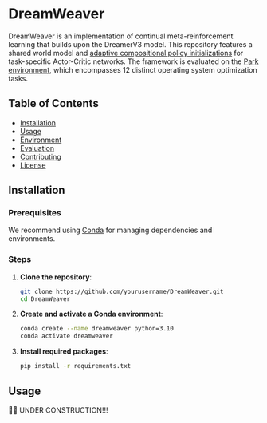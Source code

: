 # DreamWeaver

DreamWeaver is an implementation of continual meta-reinforcement learning that builds upon the DreamerV3 model. This repository features a shared world model and [adaptive compositional policy initializations](https://proceedings.mlr.press/v202/wu23d/wu23d.pdf) for task-specific Actor-Critic networks. The framework is evaluated on the [Park environment](https://github.com/park-project/park), which encompasses 12 distinct operating system optimization tasks.

## Table of Contents

- [Installation](#installation)
- [Usage](#usage)
- [Environment](#environment)
- [Evaluation](#evaluation)
- [Contributing](#contributing)
- [License](#license)

## Installation

### Prerequisites

We recommend using [Conda](https://docs.conda.io/en/latest/) for managing dependencies and environments.

### Steps

1. **Clone the repository**:
   ```bash
   git clone https://github.com/yourusername/DreamWeaver.git
   cd DreamWeaver
   ```

2. **Create and activate a Conda environment**:
   ```bash
   conda create --name dreamweaver python=3.10
   conda activate dreamweaver
   ```

3. **Install required packages**:
   ```bash
   pip install -r requirements.txt
   ```

## Usage

🚫👷 UNDER CONSTRUCTION!!!
